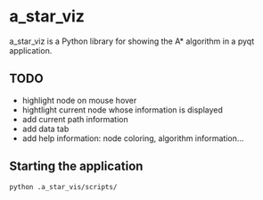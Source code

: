 # a_star_viz

a_star_viz is a Python library for showing the A* algorithm in a pyqt application.

## TODO

- highlight node on mouse hover
- hightlight current node whose information is displayed
- add current path information
- add data tab
- add help information: node coloring, algorithm information...

## Starting the application

```bash
python .a_star_vis/scripts/
```
